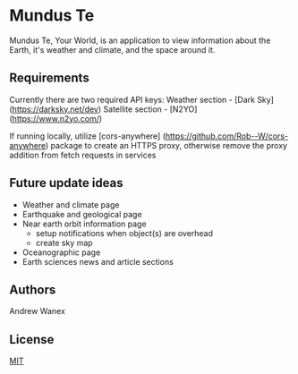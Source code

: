 # Mundus Te

Mundus Te, Your World, is an application to view information
about the Earth, it's weather and climate, and the space around it.

## Requirements

Currently there are two required API keys:
Weather section - [Dark Sky] (https://darksky.net/dev)
Satellite section - [N2YO] (https://www.n2yo.com/)

If running locally, utilize [cors-anywhere]
(https://github.com/Rob--W/cors-anywhere) package to create an HTTPS proxy,
otherwise remove the proxy addition from fetch requests in services

## Future update ideas

* Weather and climate page
* Earthquake and geological page
* Near earth orbit information page
  * setup notifications when object(s) are overhead
  * create sky map
* Oceanographic page
* Earth sciences news and article sections

## Authors
Andrew Wanex

## License
[MIT](https://github.com/ARW2705/mundus-te/blob/master/LICENSE)
